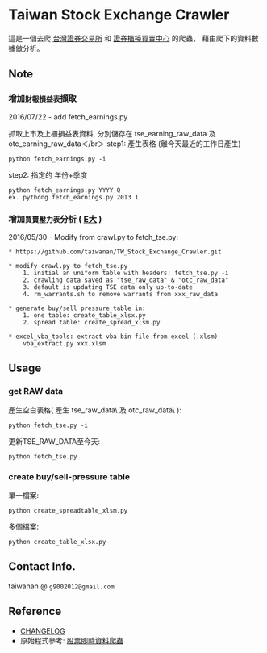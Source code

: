 ﻿# Taiwan Stock Exchange Crawler

這是一個去爬 [台灣證券交易所](http://www.twse.com.tw/) 和 [證券櫃檯買賣中心](http://www.tpex.org.tw/) 的爬蟲，
藉由爬下的資料數據做分析。

## Note

### 增加`財報損益表`擷取

2016/07/22 - add fetch_earnings.py

抓取上市及上櫃損益表資料, 分別儲存在 tse_earning_raw_data 及 otc_earning_raw_data＜/br＞
step1: 產生表格 (離今天最近的工作日產生) 
```
python fetch_earnings.py -i
```
step2: 指定的 年份+季度
```
python fetch_earnings.py YYYY Q
ex. pythong fetch_earnings.py 2013 1
```
### 增加`買賣壓力表`分析 ( [E大](http://ebigmoney.pixnet.net/blog/post/190015890) )

2016/05/30 - Modify from crawl.py to fetch_tse.py:

	* https://github.com/taiwanan/TW_Stock_Exchange_Crawler.git

	* modify crawl.py to fetch_tse.py
		1. initial an uniform table with headers: fetch_tse.py -i
		2. crawling data saved as "tse_raw_data" & "otc_raw_data"
		3. default is updating TSE data only up-to-date
		4. rm_warrants.sh to remove warrants from xxx_raw_data

	* generate buy/sell pressure table in:
		1. one table: create_table_xlsx.py
		2. spread table: create_spread_xlsm.py

	* excel_vba_tools: extract vba bin file from excel (.xlsm)
		vba_extract.py xxx.xlsm

## Usage
###  get RAW data
產生空白表格( 產生 tse_raw_data\ 及 otc_raw_data\ ): 
```
python fetch_tse.py -i
```
更新TSE_RAW_DATA至今天: 
```
python fetch_tse.py
```
###  create buy/sell-pressure table
單一檔案:
```
python create_spreadtable_xlsm.py
```
多個檔案:
```
python create_table_xlsx.py
```

## Contact Info.
taiwanan @ `g9002012@gmail.com`

## Reference
* [CHANGELOG](CHANGELOG.md)
* 原始程式參考: [股票即時資料爬蟲](https://github.com/Asoul/tsrtc)


